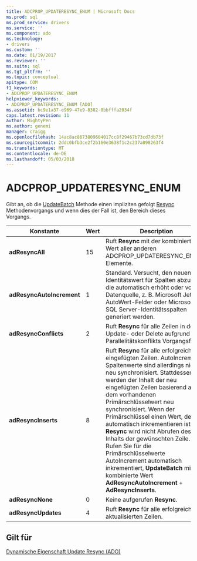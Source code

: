 ```yaml
---
title: ADCPROP_UPDATERESYNC_ENUM | Microsoft Docs
ms.prod: sql
ms.prod_service: drivers
ms.service: ''
ms.component: ado
ms.technology:
- drivers
ms.custom: ''
ms.date: 01/19/2017
ms.reviewer: ''
ms.suite: sql
ms.tgt_pltfrm: ''
ms.topic: conceptual
apitype: COM
f1_keywords:
- ADCPROP_UPDATERESYNC_ENUM
helpviewer_keywords:
- ADCPROP_UPDATERESYNC_ENUM [ADO]
ms.assetid: bc9e1a37-e969-47e9-8382-0bbfffa2034f
caps.latest.revision: 11
author: MightyPen
ms.author: genemi
manager: craigg
ms.openlocfilehash: 14ac8ac8673809604017cc8f29467b73cd7db73f
ms.sourcegitcommit: 2ddc0bfb3ce2f2b160e3638f1c2c237a898263f4
ms.translationtype: MT
ms.contentlocale: de-DE
ms.lasthandoff: 05/03/2018
---
```

# <a name="adcpropupdateresyncenum"></a>ADCPROP_UPDATERESYNC_ENUM
Gibt an, ob die [UpdateBatch](../../../ado/reference/ado-api/updatebatch-method.md) Methode einen impliziten gefolgt [Resync](../../../ado/reference/ado-api/resync-method.md) Methodenvorgangs und wenn dies der Fall ist, den Bereich dieses Vorgangs.  
  
|Konstante|Wert|Description|  
|--------------|-----------|-----------------|  
|**adResyncAll**|15|Ruft **Resync** mit der kombinierte Wert aller anderen ADCPROP_UPDATERESYNC_ENUM-Elemente.|  
|**adResyncAutoIncrement**|1|Standard. Versucht, den neuen Identitätswert für Spalten abzurufen, die automatisch erhöht oder von der Datenquelle, z. B. Microsoft Jet AutoWert-Felder oder Microsoft SQL Server-Identitätsspalten generiert werden.|  
|**adResyncConflicts**|2|Ruft **Resync** für alle Zeilen in der Update- oder Delete aufgrund eines Parallelitätskonflikts Vorgangsfehler.|  
|**adResyncInserts**|8|Ruft **Resync** für alle erfolgreich eingefügten Zeilen. AutoIncrement-Spaltenwerte sind allerdings nicht neu synchronisiert. Stattdessen werden der Inhalt der neu eingefügten Zeilen basierend auf dem vorhandenen Primärschlüsselwert neu synchronisiert. Wenn der Primärschlüssel einen Wert, der automatisch inkrementieren ist **Resync** wird nicht Abrufen des Inhalts der gewünschten Zeile. Rufen Sie für die Primärschlüsselwerte AutoIncrement automatisch inkrementiert, **UpdateBatch** mit der kombinierte Wert **AdResyncAutoIncrement** + **AdResyncInserts**.|  
|**adResyncNone**|0|Keine aufgerufen **Resync**.|  
|**adResyncUpdates**|4|Ruft **Resync** für alle erfolgreich aktualisierten Zeilen.|  
  
## <a name="applies-to"></a>Gilt für  
 [Dynamische Eigenschaft Update Resync (ADO)](../../../ado/reference/ado-api/update-resync-property-dynamic-ado.md)

